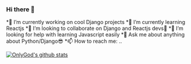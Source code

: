 ### Hi there 👋


 *🔭 I’m currently working on cool Django projects
 *🌱 I’m currently learning Reactjs 
 *👯 I’m looking to collaborate on Django and Reactjs devs🎉
 *🤔 I’m looking for help with learning Javascript easily
 *💬 Ask me about anything about Python/Django😎
 *📫 How to reach me: ..


[![OnlyGod's github stats](https://github-readme-stats.vercel.app/api?username=OnlynfK)](https://github.com/anuraghazra/github-readme-stats)

[1.1]: http://i.imgur.com/tXSoThF.png (twitter icon with padding)
